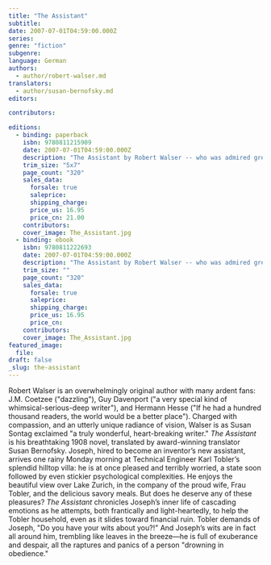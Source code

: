 ```yaml
---
title: "The Assistant"
subtitle:
date: 2007-07-01T04:59:00.000Z
series:
genre: "fiction"
subgenre:
language: German
authors:
  - author/robert-walser.md
translators:
  - author/susan-bernofsky.md
editors:

contributors:

editions:
  - binding: paperback
    isbn: 9780811215909
    date: 2007-07-01T04:59:00.000Z
    description: "The Assistant by Robert Walser -- who was admired greatly by Kafka, Musil, Walter Benjamin, and W.G. Sebald -- is now presented in English for the very first time. "
    trim_size: "5x7"
    page_count: "320"
    sales_data:
      forsale: true
      saleprice:
      shipping_charge:
      price_us: 16.95
      price_cn: 21.00
    contributors:
    cover_image: The_Assistant.jpg
  - binding: ebook
    isbn: 9780811222693
    date: 2007-07-01T04:59:00.000Z
    description: "The Assistant by Robert Walser -- who was admired greatly by Kafka, Musil, Walter Benjamin, and W.G. Sebald -- is now presented in English for the very first time. "
    trim_size: ""
    page_count: "320"
    sales_data:
      forsale: true
      saleprice:
      shipping_charge:
      price_us: 16.95
      price_cn:
    contributors:
    cover_image: The_Assistant.jpg
featured_image:
  file:
draft: false
_slug: the-assistant
---
```


Robert Walser is an overwhelmingly original author with many ardent fans: J.M. Coetzee ("dazzling"), Guy Davenport ("a very special kind of whimsical-serious-deep writer"), and Hermann Hesse ("If he had a hundred thousand readers, the world would be a better place"). Charged with compassion, and an utterly unique radiance of vision, Walser is as Susan Sontag exclaimed "a truly wonderful, heart-breaking writer." _The Assistant_ is his breathtaking 1908 novel, translated by award-winning translator Susan Bernofsky. Joseph, hired to become an inventor’s new assistant, arrives one rainy Monday morning at Technical Engineer Karl Tobler’s splendid hilltop villa: he is at once pleased and terribly worried, a state soon followed by even stickier psychological complexities. He enjoys the beautiful view over Lake Zurich, in the company of the proud wife, Frau Tobler, and the delicious savory meals. But does he deserve any of these pleasures? _The Assistant_ chronicles Joseph’s inner life of cascading emotions as he attempts, both frantically and light-heartedly, to help the Tobler household, even as it slides toward financial ruin. Tobler demands of Joseph, "Do you have your wits about you?!" And Joseph’s wits are in fact all around him, trembling like leaves in the breeze—he is full of exuberance and despair, all the raptures and panics of a person "drowning in obedience."

